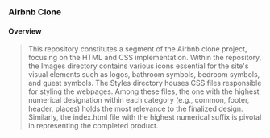 ### Airbnb Clone

#### Overview
> This repository constitutes a segment of the Airbnb clone project, focusing on the HTML and CSS implementation. Within the repository, the Images directory contains various icons essential for the site's visual elements such as logos, bathroom symbols, bedroom symbols, and guest symbols. The Styles directory houses CSS files responsible for styling the webpages. Among these files, the one with the highest numerical designation within each category (e.g., common, footer, header, places) holds the most relevance to the finalized design. Similarly, the index.html file with the highest numerical suffix is pivotal in representing the completed product.
